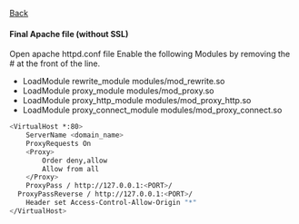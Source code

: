 [Back](README.md)

#### Final Apache file (without SSL)
Open apache httpd.conf file
Enable the following Modules by removing the # at the front of the line.
 - LoadModule rewrite_module modules/mod_rewrite.so
 - LoadModule proxy_module modules/mod_proxy.so
 - LoadModule proxy_http_module modules/mod_proxy_http.so
 - LoadModule proxy_connect_module modules/mod_proxy_connect.so
```bash
<VirtualHost *:80>
	ServerName <domain_name>
	ProxyRequests On
	<Proxy>
		Order deny,allow
		Allow from all
	</Proxy>
	ProxyPass / http://127.0.0.1:<PORT>/
  ProxyPassReverse / http://127.0.0.1:<PORT>/
	Header set Access-Control-Allow-Origin "*"
</VirtualHost>
```